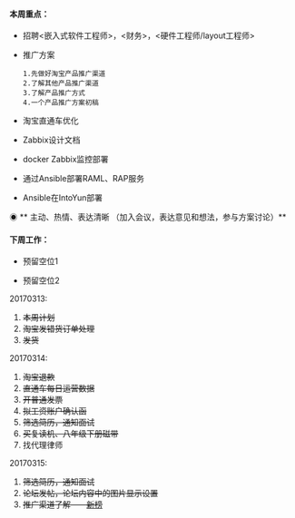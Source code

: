 #### **本周重点：**

* 招聘&lt;嵌入式软件工程师&gt;，&lt;财务&gt;，&lt;硬件工程师/layout工程师&gt;

* 推广方案

  ```
  1.先做好淘宝产品推广渠道 
  2.了解其他产品推广渠道 
  3.了解产品推广方式 
  4.一个产品推广方案初稿
  ```

* 淘宝直通车优化

* Zabbix设计文档

* docker Zabbix监控部署

* 通过Ansible部署RAML、RAP服务

* Ansible在IntoYun部署

◉ ** 主动、热情、表达清晰 （加入会议，表达意见和想法，参与方案讨论）**

#### **下周工作：**

* 预留空位1

* 预留空位2

20170313:

1. ~~本周计划~~
2. ~~淘宝发错货订单处理~~
3. ~~发货~~

20170314:

1. ~~淘宝退款~~
2. ~~直通车每日运营数据~~
3. ~~开普通发票~~
4. ~~拟工资账户确认函~~
5. ~~筛选简历，通知面试~~
6. ~~买复读机、八年级下册磁带~~
7. 找代理律师

20170315:

1. ~~筛选简历，通知面试~~
2. ~~论坛发帖，论坛内容中的图片显示设置~~
3. ~~推广渠道了解——~~[~~新榜~~](http://www.newrank.cn)



